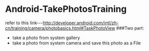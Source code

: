 # Android-TakePhotosTraining
refer to this link---http://developer.android.com/intl/zh-cn/training/camera/photobasics.html#TaskPhotoView
###Two part:
* take a photo from system gallery
* take a photo from system camera and save this photo as a File
